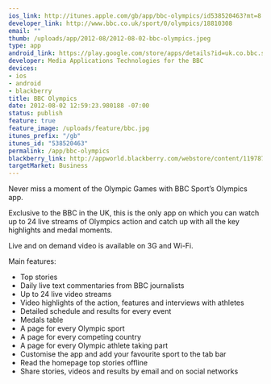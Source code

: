 ```yaml
--- 
ios_link: http://itunes.apple.com/gb/app/bbc-olympics/id538520463?mt=8
developer_link: http://www.bbc.co.uk/sport/0/olympics/18810308
email: ""
thumb: /uploads/app/2012-08/2012-08-02-bbc-olympics.jpeg
type: app
android_link: https://play.google.com/store/apps/details?id=uk.co.bbc.sos2012uk
developer: Media Applications Technologies for the BBC
devices: 
- ios
- android
- blackberry
title: BBC Olympics
date: 2012-08-02 12:59:23.980188 -07:00
status: publish
feature: true
feature_image: /uploads/feature/bbc.jpg
itunes_prefix: "/gb"
itunes_id: "538520463"
permalink: /app/bbc-olympics
blackberry_link: http://appworld.blackberry.com/webstore/content/119787/?lang=en
targetMarket: Business
---
```


Never miss a moment of the Olympic Games with BBC Sport’s Olympics app.

Exclusive to the BBC in the UK, this is the only app on which you can watch up to 24 live streams of Olympics action and catch up with all the key highlights and medal moments.

Live and on demand video is available on 3G and Wi-Fi.

Main features:

- Top stories 
- Daily live text commentaries from BBC journalists
- Up to 24 live video streams
- Video highlights of the action, features and interviews with athletes
- Detailed schedule and results for every event
- Medals table
- A page for every Olympic sport
- A page for every competing country
- A page for every Olympic athlete taking part
- Customise the app and add your favourite sport to the tab bar
- Read the homepage top stories offline
- Share stories, videos and results by email and on social networks